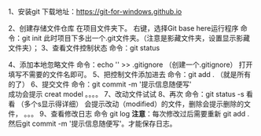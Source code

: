 1、安装git
下载地址：https://git-for-windows.github.io

2、创建存储文件仓库
在项目文件夹下。 右键，选择Git base here运行程序
命令：git init
此时项目下多出一个.git文件夹。（注意是影藏文件夹，设置显示影藏文件夹）；
3、查看文件控制状态
命令：git status
 
4、添加本地忽略文件
命令：echo '' >> .gitignore  （创建一个.gitignore）
打开填写不需要的文件名即可。
5、把控制文件添加进去
命令：git add .  （就是所有的了）
6、提交文件
命令：git commit -m '提示信息随便写'      
成功会提示 creat model 。。。。
7、改动文件试试
8、再次 命令：git status -s   看看 （多个s显示得详细）
会提示改动（modified）的文件，删除会提示删除的文件，
。。。
9、查看修改日志
命令 git log
**注意**：每次修改过后需要重新  git add .  然后git commit -m '提示信息随便写'。才能保存日志。